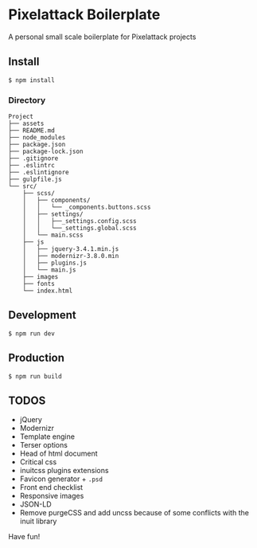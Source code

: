 # Pixelattack Boilerplate

A personal small scale boilerplate for Pixelattack projects

## Install

```
$ npm install
```

### Directory

```
Project
├── assets
├── README.md
├── node_modules
├── package.json
├── package-lock.json
├── .gitignore
├── .eslintrc
├── .eslintignore
├── gulpfile.js
└── src/
    ├── scss/
    │   ├── components/
    │   │   └── _components.buttons.scss
    │   ├── settings/
    │   │   ├──_settings.config.scss
    │   │   └──_settings.global.scss
    │   └── main.scss
    ├── js
    │   ├── jquery-3.4.1.min.js
    │   ├── modernizr-3.8.0.min
    │   ├── plugins.js
    │   └── main.js
    ├── images
    ├── fonts
    └── index.html
```

## Development

```
$ npm run dev
```

## Production

```
$ npm run build
```

## TODOS

- jQuery
- Modernizr
- Template engine
- Terser options
- Head of html document
- Critical css
- inuitcss plugins extensions
- Favicon generator + `.psd`
- Front end checklist
- Responsive images
- JSON-LD
- Remove purgeCSS and add uncss because of some conflicts with the inuit library

Have fun!
